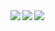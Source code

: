 <a href="https://github.com/anuraghazra/github-readme-stats">
  <img align="left" src="https://github-readme-stats.vercel.app/api?username=harutiro&count_private=true&show_icons=true" />
</a>
<a href="https://github.com/anuraghazra/github-readme-stats">
  <img align="left" src="https://github-readme-stats.vercel.app/api/top-langs/?username=harutiro&hide=SWIG,TeX,Makefile,Python,C" />
</a>

<a href="https://github.com/ryo-ma/github-profile-trophy">
  <img src="https://github-profile-trophy.vercel.app/?username=harutiro">
</a>
